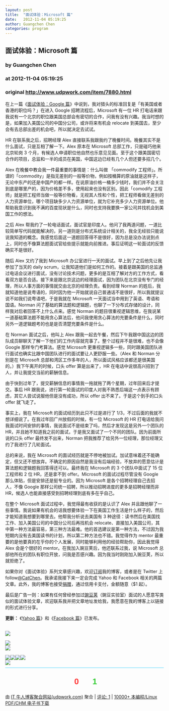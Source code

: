 ```yaml
---
layout: post
title:  "面试体验：Microsoft 篇"
date:   2012-11-04 05:19:25
author: Guangchen Chen
categories: program
---
```


## 面试体验：Microsoft 篇
### by Guangchen Chen
### at 2012-11-04 05:19:25
### original <http://www.udpwork.com/item/7880.html>

<p>在上一篇《<a href="http://chinese.catchen.me/2012/08/google-interview-experience.html">面试体验：Google 篇</a>》中说到，我对猎头的标准回复是「有美国或者香港的职位吗？」在进入 Google 招聘流程后，Microsoft 有一位 HR 打电话来跟我说有一个北京的职位跟美国总部会有密切的合作，问我有没有兴趣。我当时想的是，如果加入美国公司的中国分公司，或许将来有机会 relocate 到美国去，至少会有去总部出差的机会吧，所以就决定去试试。</p>
<p>HR 在联系我之后，招聘经理 Alex 直接联系我跟我约了晚餐时间。晚餐其实不是什么面试，只是互相了解一下。Alex 原本在 Microsoft 总部工作，只是碰巧他来北京轮岗 3 个月，有候选人申请职位他自然也乐意见见面。至于这个跟美国密切合作的项目，总监和一半的成员在美国，中国这边已经有几个人但还要多招几个。</p>
<p>Alex 在晚餐中教会我一件最重要的事情是：什么叫做 「commodify 工程师」。所谓的「commodity」是指无差别的一般等价物，例如按桶算的原油就是这样子，无论中东产的还是中国产的都一样。在说原油价格一桶多少钱时，我们并不会关注到底是哪里产的，因为价格差不多，使用起来也没有区别。因此「comodify 工程师」就是把工程师当做一般等价物看，无视其人性和个性，把工程师看做无差别的人力资源单位，哪个项目缺多少人力资源单位，就为它补充多少人力资源单位。他帮助我意识到我不满的百度现状是什么，同时也支持我要换一家公司并找机会到美国工作的想法。</p>
<p>之后 Alex 帮我约了一轮电话面试，面试官是印度人。他问了我两道问题，一道比较简单写代码就能解决的，另一道则是分布式系统设计相关的，我全无经验只能说说我知道的概念。我感觉后面这一道题回答得不是很好，因为总是没办法说到点上，同时也不像算法题面试官给些提示就能向前推进。事后证明这一轮面试的反馈确实不是很好。</p>
<p>随后 Alex 又约了我到 Microsoft 办公室进行一天的面试。早上到了之后他先让我参加了当天的 daily scrum，让我知道他们是如何工作的。接着是跟美国的总监通过电话会议进行面试，没有讨论技术问题，更多的是互相了解对方的工作方式，看看双方是否合适。接下来是跟北京这边的经理面试，因为团队在北京没有专门的经理，所以人事方面的事情就交由北京的经理负责。看到经理 Norman 的姓后，我就知道他是说粤语的，同时因为他一开始就说自己普通话不是很好，所以我就提议说不如我们说粤语吧，于是我就在 Microsoft 一天面试当中用到了英语、粤语和国语。Norman 问了基础的算法题和逻辑题，也聊了一下分布式存储的设计，同样我对后者回答不上什么点来。感觉 Norman 的题目很重视逻辑思维，在我说某一道基础算法题不能用贪心算法后，他问我使用贪心算法的充要条件是什么，同时另外一道逻辑题考的也是是否清楚充要条件是什么。</p>
<p>在 Norman 面试之后，他叫上 Alex 跟我一起去午餐，然后下午我跟中国这边的团队成员聊聊天了解一下他们的工作内容就完事了。整个过程并不是很难，也不会像 Google 那样专门考算法。感觉 Microsoft 更重视逻辑多一些，同时跟美国团队进行面试也确实比跟中国团队进行的面试要让人更舒服一些。（Alex 和 Norman 分别是在 Microsoft 总部和湾区工作多年的人，所以面试风格应该都还是很美国的。）我下午离开的时候，口头 offer 算是出来了，HR 在电话中说很高兴招到了人，并让我提交当前的薪酬信息。</p>
<p>由于快到过年了，提交薪酬信息的事情我一拖就拖了两个星期，过年回来后才提交。事后 HR 跟我说，进行第一轮面试的印度人对我不熟悉后端这一点表示有顾虑，其它人尝试说服他但是没有成功，所以 offer 出不来了。于是这个到手的口头 offer 就飞走了。</p>
<p>事实上，我在 Microsoft 的面试经历到此只不过是进行了 1/3，不过后面的我就不想详细说了。在我过年回广州放假的时候，有一位 Microsoft 的 HR 打电话给我问我面试时间安排的事情，我说面试不是结束了吗，然后才发现这是另外一个团队的 HR，并且她不知道我之前的面试，于是我又面试了一个不同的团队。因为前面所说的口头 offer 最终发不出来，Norman 把我推荐了给另外一位经理，那位经理又约了我进行了几轮面试。</p>
<p>总的来说，我在 Microsoft 的面试经历就是不停地被加试。加试意味着还不能确定，但又还不想放弃。不确定的原因自然是我没有后端经验，不放弃的愿意估计是算法题和逻辑题我回答得还可以。最终我在 Microsoft 的 3 个团队中面试了 15 位工程师和 2 位 HR，还是拿不到 offer。Microsoft 的面试过程尽管没有 Google 那么体贴，但是安排还是挺专业的。因为 Microsoft 是各个招聘经理自己去招人，不像 Google 那样公司统一招聘，所以推动招聘进度的更多是招聘经理而非 HR，候选人也能直接感受到招聘经理到底有多在乎自己。</p>
<p>在整个 Microsoft 面试过程中，我觉得最有收获的是认识了 Alex 并且跟他聊了一些事情。我说如果有机会的话我想要体验一下在美国工作生活是什么样子的，然后才能知道我想要到哪里去。他帮我分析说去美国有 3 种途径：读书然后在美国找工作、加入美国公司的中国分公司后再找机会 relocate、直接加入美国公司，其中第一种方法最容易，第三种方法最难。他的首选建议是第一种方法，不过因为我短期内没有去美国读书的计划，所以第二种方法也不错。我觉得作为 mentor 最重要的是他要真的在乎你的个人发展，同时能够利用他的经验帮助你，因此我觉得 Alex 会是个很好的 mentor。在我加入豌豆荚后，他还联系过我，说 Microsoft 总部他所在的团队有职位开放，问我是否感兴趣。因为我当时刚刚加入豌豆荚，所以就拒绝了。</p>
<p>如果你对《面试体验》系列文章感兴趣，欢迎<a href="http://feeds.catchen.me/CatChen/Chinese">订阅</a>我的博客，或者是在 Twitter 上 follow<a href="https://twitter.com/CatChen">@CatChen</a>。我承诺我接下来一定会完成 Yahoo 和 Facebook 相关的两篇文章。此外，我的博客也接受<a href="http://gum.co/BWTR">捐赠</a>，通过信用卡支付，金额随意（$1 起）。</p>
<p>最后是广告一则：如果有任何曾经参加过<a href="http://weibo.com/wandoulabs">豌豆荚</a>（豌豆实验室）面试的人愿意写类似的面试体验文章，欢迎联系我并把文章地址发给我，我愿意在我的博客上以链接的形式进行分享。</p>
<p><strong>更新：</strong>
《<a href="http://chinese.catchen.me/2012/08/yahoo-interview-experience.html">Yahoo 篇</a>》和《<a href="http://chinese.catchen.me/2012/11/facebook-interview-experience.html">Facebook 篇</a>》已发布。</p>

<br>
<div><img src="https://blogger.googleusercontent.com/tracker/7005036-5244338108905518282?l=chinese.catchen.me"></div>
<p><a href="http://feedads.g.doubleclick.net/~a/pM737tGLZhiebZeUEpO9lFHKZFA/0/da"><img src="http://feedads.g.doubleclick.net/~a/pM737tGLZhiebZeUEpO9lFHKZFA/0/di"></a>
<br>
<a href="http://feedads.g.doubleclick.net/~a/pM737tGLZhiebZeUEpO9lFHKZFA/1/da"><img src="http://feedads.g.doubleclick.net/~a/pM737tGLZhiebZeUEpO9lFHKZFA/1/di"></a></p>
<div><a href="http://feeds.feedburner.com/~ff/CatChen/Chinese?a=m8JvRrcM6HU:ETYHa1tQwNc:yIl2AUoC8zA"><img src="http://feeds.feedburner.com/~ff/CatChen/Chinese?d=yIl2AUoC8zA"></a><a href="http://feeds.feedburner.com/~ff/CatChen/Chinese?a=m8JvRrcM6HU:ETYHa1tQwNc:7Q72WNTAKBA"><img src="http://feeds.feedburner.com/~ff/CatChen/Chinese?d=7Q72WNTAKBA"></a><a href="http://feeds.feedburner.com/~ff/CatChen/Chinese?a=m8JvRrcM6HU:ETYHa1tQwNc:V_sGLiPBpWU"><img src="http://feeds.feedburner.com/~ff/CatChen/Chinese?i=m8JvRrcM6HU:ETYHa1tQwNc:V_sGLiPBpWU"></a><a href="http://feeds.feedburner.com/~ff/CatChen/Chinese?a=m8JvRrcM6HU:ETYHa1tQwNc:qj6IDK7rITs"><img src="http://feeds.feedburner.com/~ff/CatChen/Chinese?d=qj6IDK7rITs"></a></div>
<img src="http://feeds.feedburner.com/~r/CatChen/Chinese/~4/m8JvRrcM6HU">
			<div style="margin-top:8px;padding:6px 0;border-top:1px solid #3cf">
				<div style="text-align:center;margin:16px 0;padding:6px;border:0px dashed #999;font-family:arial;font-size:26px;font-weight:bold">
	<a href="http://www.udpwork.com/item/7880.html#review_form" title="不喜欢" style="text-decoration:none">
		<img src="http://www.udpwork.com//images/thumb_down24.gif" alt="">
		<span style="color:#f33">0</span>
	</a>
	   
	<a href="http://www.udpwork.com/item/7880.html#review_form" title="喜欢" style="text-decoration:none">
		<img src="http://www.udpwork.com//images/thumb_up24.gif" alt="">
		<span style="color:#3c3">1</span>
	</a>
</div>				<p>
					由 <a href="http://www.udpwork.com/">IT 牛人博客聚合网站(udpwork.com)</a> 聚合
					|
					<a href="http://www.udpwork.com/item/7880.html#reviews">评论: 1</a>
					|
					<a href="http://book.benegg.com/tag/%E7%BC%96%E7%A8%8B?from=udpwork-feed">10000+ 本编程/Linux PDF/CHM 电子书下载</a>
				</p>
			</div>